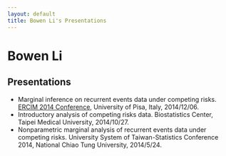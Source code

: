 ```yaml
---
layout: default
title: Bowen Li's Presentations
---
```


# Bowen Li

## Presentations
- Marginal inference on recurrent events data under competing risks. [ERCIM 2014 Conference](http://cmstatistics.org/ERCIM2014/index.php), University of Pisa, Italy, 2014/12/06.
- Introductory analysis of competing risks data. Biostatistics Center, Taipei Medical University, 2014/10/27.
- Nonparametric marginal analysis of recurrent events data under competing risks. University System of Taiwan-Statistics Conference 2014, National Chiao Tung University, 2014/5/24.
